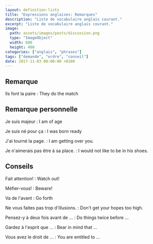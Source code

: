 ```yaml
---
layout: definition-lists
title: "Expressions anglaises: Remarques"
description: "Liste de vocabulaire anglais courant."
excerpt: "Liste de vocabulaire anglais courant."
image:
  path: assets/images/posts/discussion.png
  type: "ImageObject"
  width: 600
  height: 400
categories: ["anglais", "phrases"]
tags: ["demande", "ordre", "conseil"]
date: 2017-11-03 00:00:00 +0100
---
```



## Remarque

Ils font la paire
: They do the match


## Remarque personnelle

Je suis majeur
: I am of age

Je suis né pour ça
: I was born ready

J'ai tourné la page.
: I am getting over you.

Je n'aimerais pas être à sa place.
: I would not like to be in his shoes.


## Conseils

Fait attention!
: Watch out!

Méfier-vous!
:	Beware!

Va de l'avant
: Go forth

Ne vous faites pas trop d'illusions.
: Don't get your hopes too high.

Pensez-y à deux fois avant de …
: Do things twice before …

Gardez à l'esprit que …
: Bear in mind that …

Vous avez le droit de …
: You are entitled to …

